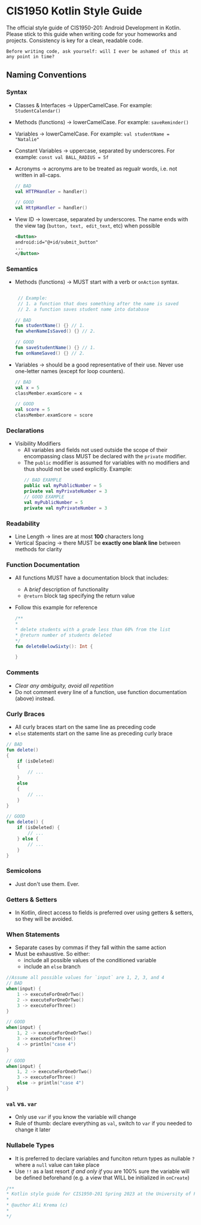 # **CIS1950 Kotlin Style Guide**

The official style guide of CIS1950-201: Android Development in Kotlin. Please stick to this guide when writing code for your homeworks and projects. Consistency is key for a clean, readable code.

    Before writing code, ask yourself: will I ever be ashamed of this at any point in time?

## **Naming Conventions**

### Syntax

- Classes & Interfaces &rarr; UpperCamelCase. For example: `StudentCalendar()`
- Methods (functions) &rarr; lowerCamelCase. For example: `saveReminder()`
- Variables &rarr; lowerCamelCase. For example: `val studentName = "Natalie"`
- Constant Variables &rarr; uppercase, separated by underscores. For example: `const val BALL_RADIUS = 5f`
- Acronyms &rarr; acronyms are to be treated as regualr words, i.e. not written in all-caps.

  ```kotlin
  // BAD
  val HTTPHandler = handler()

  // GOOD
  val HttpHandler = handler()
  ```

- View ID &rarr; lowercase, separated by underscores. The name ends with the view tag (`button, text, edit_text`, etc) when possible
  ```xml
  <Button>
  android:id="@+id/submit_button"
  ...
  </Button>
  ```

### Semantics

- Methods (functions) &rarr; MUST start with a verb or `onAction` syntax.

  ```kotlin

   // Example:
   // 1. a function that does something after the name is saved
   // 2. a function saves student name into database

  // BAD
  fun studentName() {} // 1.
  fun whenNameIsSaved() {} // 2.

  // GOOD
  fun saveStudentName() {} // 1.
  fun onNameSaved() {} // 2.
  ```

- Variables &rarr; should be a good representative of their use. Never use one-letter names (except for loop counters).

  ```kotlin
  // BAD
  val x = 5
  classMember.examScore = x

  // GOOD
  val score = 5
  classMember.examScore = score
  ```

### Declarations

- Visibility Modifiers
  - All variables and fields not used outside the scope of their encompassing class MUST be declared with the `private` modifier.
  - The `public` modifier is assumed for variables with no modifiers and thus should not be used explicitly. Example:
    ```kotlin
    // BAD EXAMPLE
    public val myPublicNumber = 5
    private val myPrivateNumber = 3
    // GOOD EXAMPLE
    val myPublicNumber = 5
    private val myPrivateNumber = 3
    ```

### Readability

- Line Length &rarr; lines are at most **100** characters long
- Vertical Spacing &rarr; there MUST be **exactly one blank line** between methods for clarity

### Function Documentation

- All functions MUST have a documentation block that includes:
  - A _brief_ description of functionality
  - `@return` block tag specifying the return value
- Follow this example for reference

  ```kotlin
  /**
  *
  * delete students with a grade less than 60% from the list
  * @return number of students deleted
  */
  fun deleteBelowSixty(): Int {

  }
  ```

### Comments

- _Clear any ambiguity, avoid all repetition_
- Do not comment every line of a function, use function documentation (above) instead.

### Curly Braces

- All curly braces start on the same line as preceding code
- `else` statements start on the same line as preceding curly brace

```kotlin
// BAD
fun delete()
{
    if (isDeleted)
    {
        // ...
    }
    else
    {
        // ...
    }
}

// GOOD
fun delete() {
    if (isDeleted) {
        // ...
    } else {
        // ...
    }
}
```

### Semicolons

- Just don't use them. Ever.

### Getters & Setters

- In Kotlin, direct access to fields is preferred over using getters & setters, so they will be avoided.

### When Statements

- Separate cases by commas if they fall within the same action
- Must be exhaustive. So either:
  - include all possible values of the conditioned variable
  - include an `else` branch

```kotlin
//Assume all possible values for `input` are 1, 2, 3, and 4
// BAD
when(input) {
    1 -> executeForOneOrTwo()
    2 -> executeForOneOrTwo()
    3 -> executeForThree()
}

// GOOD
when(input) {
    1, 2 -> executeForOneOrTwo()
    3 -> executeForThree()
    4 -> println("case 4")
}

// GOOD
when(input) {
    1, 2 -> executeForOneOrTwo()
    3 -> executeForThree()
    else -> println("case 4")
}
```

### `val` vs. `var`

- Only use `var` if you know the variable will change
- Rule of thumb: declare everything as `val`, switch to `var` if you needed to change it later

### Nullabele Types

- It is preferred to declare variables and funciton return types as nullable `?` where a `null` value can take place
- Use `!!` as a last resort _if and only if_ you are 100% sure the variable will be defined beforehand (e.g. a view that WILL be initialized in `onCreate`)

```kotlin
/**
* Kotlin style guide for CIS1950-201 Spring 2023 at the University of Pennsylvania. Permission for use in future semesters is hereby granted.
*
* @author Ali Krema (c)
*
*/
```
